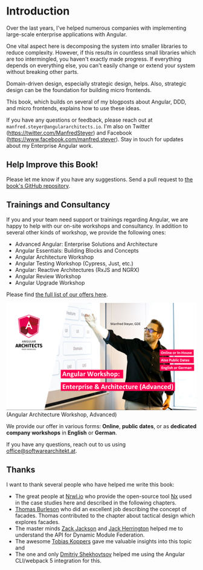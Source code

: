 # Introduction

Over the last years, I've helped numerous companies with implementing large-scale enterprise applications with Angular. 

One vital aspect here is decomposing the system into smaller libraries to reduce complexity. However, if this results in countless small libraries which are too intermingled, you haven't exactly made progress. If everything depends on everything else, you can't easily change or extend your system without breaking other parts. 

Domain-driven design, especially strategic design, helps. Also, strategic design can be the foundation for building micro frontends.

This book, which builds on several of my blogposts about Angular, DDD, and micro frontends, explains how to use these ideas.

If you have any questions or feedback, please reach out at ``manfred.steyer@angulararchitects.io``. I'm also on Twitter (https://twitter.com/ManfredSteyer) and Facebook (https://www.facebook.com/manfred.steyer). Stay in touch for updates about my Enterprise Angular work.

## Help Improve this Book!

Please let me know if you have any suggestions. Send a pull request to [the book's GitHub repository](https://github.com/manfredsteyer/ddd-bk).

## Trainings and Consultancy

If you and your team need support or trainings regarding Angular, we are happy to help with our on-site workshops and consultancy. In addition to several other kinds of workshop, we provide the following ones:

- Advanced Angular: Enterprise Solutions and Architecture
- Angular Essentials: Building Blocks and Concepts
- Angular Architecture Workshop
- Angular Testing Workshop (Cypress, Just, etc.)
- Angular: Reactive Architectures (RxJS and NGRX)
- Angular Review Workshop
- Angular Upgrade Workshop

Please find [the full list of our offers here](https://www.angulararchitects.io/en/angular-workshops/).

![Advanced Angular Workshop](images/ad.png)
(Angular Architecture Workshop, Advanced)

We provide our offer in various forms: **Online**, **public dates**, or as **dedicated company workshops** in **English** or **German**.

If you have any questions, reach out to us using office@softwarearchitekt.at. 

## Thanks

I want to thank several people who have helped me write this book:

- The great people at [Nrwl.io](https://nrwl.io/) who provide the open-source tool [Nx](https://nx.dev/angular) used in the case studies here and described in the following chapters.
- [Thomas Burleson](https://twitter.com/thomasburleson?lang=de) who did an excellent job describing the concept of facades. Thomas contributed to the chapter about tactical design which explores facades.
- The master minds [Zack Jackson](https://twitter.com/ScriptedAlchemy) and [Jack Herrington](https://twitter.com/jherr) helped me to understand the API for Dynamic Module Federation.
- The awesome [Tobias Koppers](https://twitter.com/wSokra) gave me valuable insights into this topic and 
- The one and only [Dmitriy Shekhovtsov](https://twitter.com/valorkin) helped me using the Angular CLI/webpack 5 integration for this.
